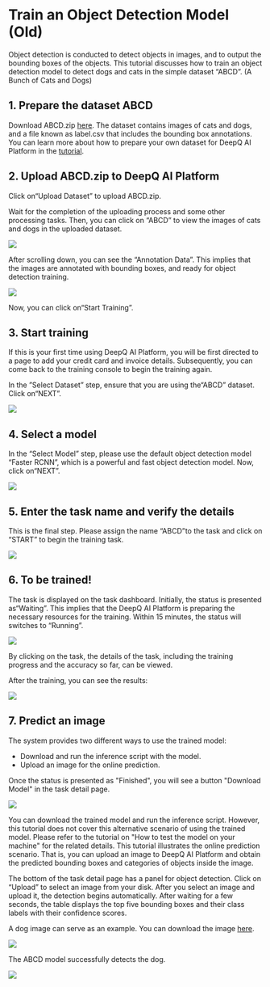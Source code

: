 # Train an Object Detection Model \(Old\)

Object detection is conducted to detect objects in images, and to output the bounding boxes of the objects. This tutorial discusses how to train an object detection model to detect dogs and cats in the simple dataset “ABCD”. \(A Bunch of Cats and Dogs\)

## **1. Prepare the dataset ABCD**

Download ABCD.zip [here](https://storage.googleapis.com/aip-sample-dataset/ABCD.zip). The dataset contains images of cats and dogs, and a file known as label.csv that includes the bounding box annotations. You can learn more about how to prepare your own dataset for DeepQ AI Platform in the [tutorial](../dataset/upload-dataset.md).

## 2. Upload ABCD.zip to DeepQ AI Platform

Click on“Upload Dataset” to upload ABCD.zip.

Wait for the completion of the uploading process and some other processing tasks. Then, you can click on “ABCD” to view the images of cats and dogs in the uploaded dataset.

![](../.gitbook/assets/picture30.png)

After scrolling down, you can see the “Annotation Data”. This implies that the images are annotated with bounding boxes, and ready for object detection training.

![](../.gitbook/assets/picture31.png)

Now, you can click on“Start Training”.

## 3. Start training

If this is your first time using DeepQ AI Platform, you will be first directed to a page to add your credit card and invoice details. Subsequently, you can come back to the training console to begin the training again.

In the ”Select Dataset” step, ensure that you are using the“ABCD” dataset. Click on“NEXT”.

![](../.gitbook/assets/picture33.png)

## 4. Select a model

In the “Select Model” step, please use the default object detection model “Faster RCNN”, which is a powerful and fast object detection model. Now, click on“NEXT”.

![](../.gitbook/assets/picture34.png)

## 5. Enter the task name and verify the details

This is the final step. Please assign the name “ABCD”to the task and click on “START” to begin the training task.

![](../.gitbook/assets/picture35.png)

## 6. To be trained!

The task is displayed on the task dashboard. Initially, the status is presented as“Waiting”. This implies that the DeepQ AI Platform is preparing the necessary resources for the training. Within 15 minutes, the status will switches to “Running”.

![](../.gitbook/assets/picture36.png)

By clicking on the task, the details of the task, including the training progress and the accuracy so far, can be viewed.

After the training, you can see the results:

![](../.gitbook/assets/undefined.png)

## 7. Predict an image

The system provides two different ways to use the trained model:

* Download and run the inference script with the model.
* Upload an image for the online prediction.

Once the status is presented as "Finished", you will see a button "Download Model" in the task detail page.

![](../.gitbook/assets/picture57.png)

You can download the trained model and run the inference script. However, this tutorial does not cover this alternative scenario of using the trained model. Please refer to the tutorial on "How to test the model on your machine" for the related details. This tutorial illustrates the online prediction scenario. That is, you can upload an image to DeepQ AI Platform and obtain the predicted bounding boxes and categories of objects inside the image.

The bottom of the task detail page has a panel for object detection. Click on “Upload” to select an image from your disk. After you select an image and upload it, the detection begins automatically. After waiting for a few seconds, the table displays the top five bounding boxes and their class labels with their confidence scores.

A dog image can serve as an example. You can download the image [here](https://storage.googleapis.com/aip-sample-dataset/dog_detection.jpg).

![](../.gitbook/assets/picture39.png)

The ABCD model successfully detects the dog.

![](../.gitbook/assets/picture40.png)

